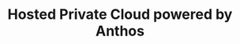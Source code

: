 ---
title: Hosted Private Cloud powered by Anthos
slug: hosted-private-cloud-anthos
excerpt: Como utilizar o seu Hosted Private Cloud powered by Anthos
sections: Introdução
order: 02
---